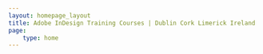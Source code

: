 ```yaml
---
layout: homepage_layout
title: Adobe InDesign Training Courses | Dublin Cork Limerick Ireland
page:
    type: home
---
```


